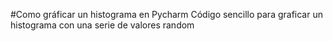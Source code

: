 #Como gráficar un histograma en Pycharm
Código sencillo para graficar un histograma con una serie de valores random
